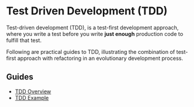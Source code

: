 # Test Driven Development (TDD)

Test-driven development (TDD), is a test-first development approach, where you write a test before 
you write **just enough** production code to fulfill that test.  

Following are practical guides to TDD, illustrating the combination of test-first approach with 
refactoring in an evolutionary development process.

## Guides

- [TDD Overview](/Guides/Test%20Driven%20Development/TDD%20Overview)
- [TDD Example](/Guides/Test%20Driven%20Development/TDD%20Example)

